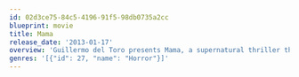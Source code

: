 ```yaml
---
id: 02d3ce75-84c5-4196-91f5-98db0735a2cc
blueprint: movie
title: Mama
release_date: '2013-01-17'
overview: 'Guillermo del Toro presents Mama, a supernatural thriller that tells the haunting tale of two little girls who disappeared into the woods the day that their parents were killed. When they are rescued years later and begin a new life, they find that someone or something still wants to come tuck them in at night.'
genres: '[{"id": 27, "name": "Horror"}]'
---
```

